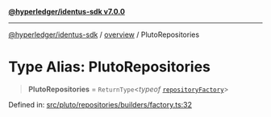 [**@hyperledger/identus-sdk v7.0.0**](../../README.md)

***

[@hyperledger/identus-sdk](../../README.md) / [overview](../README.md) / PlutoRepositories

# Type Alias: PlutoRepositories

> **PlutoRepositories** = `ReturnType`\<*typeof* [`repositoryFactory`](../functions/repositoryFactory.md)\>

Defined in: [src/pluto/repositories/builders/factory.ts:32](https://github.com/hyperledger/identus-edge-agent-sdk-ts/blob/96423ee84b124a31ce63036d9d623d1cb73a13c2/src/pluto/repositories/builders/factory.ts#L32)
